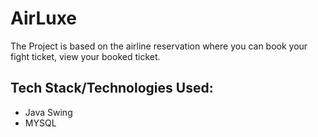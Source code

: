 # AirLuxe
The Project is based on the airline reservation where you can book your fight ticket, view your booked ticket.


## Tech Stack/Technologies Used:
* Java Swing
* MYSQL

